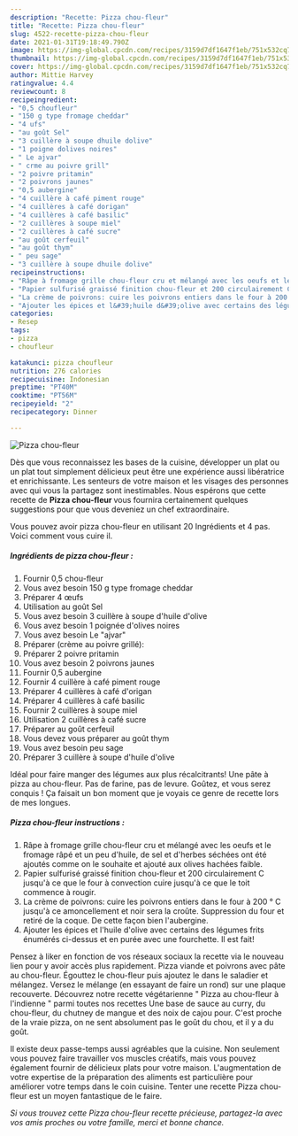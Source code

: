 ```yaml
---
description: "Recette: Pizza chou-fleur"
title: "Recette: Pizza chou-fleur"
slug: 4522-recette-pizza-chou-fleur
date: 2021-01-31T19:18:49.790Z
image: https://img-global.cpcdn.com/recipes/3159d7df1647f1eb/751x532cq70/pizza-chou-fleur-photo-principale-de-la-recette.jpg
thumbnail: https://img-global.cpcdn.com/recipes/3159d7df1647f1eb/751x532cq70/pizza-chou-fleur-photo-principale-de-la-recette.jpg
cover: https://img-global.cpcdn.com/recipes/3159d7df1647f1eb/751x532cq70/pizza-chou-fleur-photo-principale-de-la-recette.jpg
author: Mittie Harvey
ratingvalue: 4.4
reviewcount: 8
recipeingredient:
- "0,5 choufleur"
- "150 g type fromage cheddar"
- "4 ufs"
- "au goût Sel"
- "3 cuillère à soupe dhuile dolive"
- "1 poigne dolives noires"
- " Le ajvar"
- " crme au poivre grill"
- "2 poivre pritamin"
- "2 poivrons jaunes"
- "0,5 aubergine"
- "4 cuillère à café piment rouge"
- "4 cuillères à café dorigan"
- "4 cuillères à café basilic"
- "2 cuillères à soupe miel"
- "2 cuillères à café sucre"
- "au goût cerfeuil"
- "au goût thym"
- " peu sage"
- "3 cuillère à soupe dhuile dolive"
recipeinstructions:
- "Râpe à fromage grille chou-fleur cru et mélangé avec les oeufs et le fromage râpé et un peu d&#39;huile, de sel et d&#39;herbes séchées ont été ajoutés comme on le souhaite et ajouté aux olives hachées faible."
- "Papier sulfurisé graissé finition chou-fleur et 200 circulairement C jusqu&#39;à ce que le four à convection cuire jusqu&#39;à ce que le toit commence à rougir."
- "La crème de poivrons: cuire les poivrons entiers dans le four à 200 ° C jusqu&#39;à ce amoncellement et noir sera la croûte. Suppression du four et retiré de la coque. De cette façon bien l&#39;aubergine."
- "Ajouter les épices et l&#39;huile d&#39;olive avec certains des légumes frits énumérés ci-dessus et en purée avec une fourchette. Il est fait!"
categories:
- Resep
tags:
- pizza
- choufleur

katakunci: pizza choufleur 
nutrition: 276 calories
recipecuisine: Indonesian
preptime: "PT40M"
cooktime: "PT56M"
recipeyield: "2"
recipecategory: Dinner

---
```



![Pizza chou-fleur](https://img-global.cpcdn.com/recipes/3159d7df1647f1eb/751x532cq70/pizza-chou-fleur-photo-principale-de-la-recette.jpg)

Dès que vous reconnaissez les bases de la cuisine, développer un plat ou un plat tout simplement délicieux peut être une expérience aussi libératrice et enrichissante. Les senteurs de votre maison et les visages des personnes avec qui vous la partagez sont inestimables. Nous espérons que cette recette de <strong> Pizza chou-fleur </strong> vous fournira certainement quelques suggestions pour que vous deveniez un chef extraordinaire.

<!--inarticleads1-->

Vous pouvez avoir pizza chou-fleur en utilisant 20 Ingrédients et 4 pas. Voici comment vous cuire il.

##### Ingrédients de pizza chou-fleur :

1. Fournir 0,5 chou-fleur
1. Vous avez besoin 150 g type fromage cheddar
1. Préparer 4 œufs
1. Utilisation au goût Sel
1. Vous avez besoin 3 cuillère à soupe d&#39;huile d&#39;olive
1. Vous avez besoin 1 poignée d&#39;olives noires
1. Vous avez besoin  Le &#34;ajvar&#34;
1. Préparer  (crème au poivre grillé):
1. Préparer 2 poivre pritamin
1. Vous avez besoin 2 poivrons jaunes
1. Fournir 0,5 aubergine
1. Fournir 4 cuillère à café piment rouge
1. Préparer 4 cuillères à café d&#39;origan
1. Préparer 4 cuillères à café basilic
1. Fournir 2 cuillères à soupe miel
1. Utilisation 2 cuillères à café sucre
1. Préparer au goût cerfeuil
1. Vous devez vous préparer au goût thym
1. Vous avez besoin  peu sage
1. Préparer 3 cuillère à soupe d&#39;huile d&#39;olive


Idéal pour faire manger des légumes aux plus récalcitrants! Une pâte à pizza au chou-fleur. Pas de farine, pas de levure. Goûtez, et vous serez conquis ! Ça faisait un bon moment que je voyais ce genre de recette lors de mes longues. 

<!--inarticleads2-->

##### Pizza chou-fleur instructions :

1. Râpe à fromage grille chou-fleur cru et mélangé avec les oeufs et le fromage râpé et un peu d&#39;huile, de sel et d&#39;herbes séchées ont été ajoutés comme on le souhaite et ajouté aux olives hachées faible.
1. Papier sulfurisé graissé finition chou-fleur et 200 circulairement C jusqu&#39;à ce que le four à convection cuire jusqu&#39;à ce que le toit commence à rougir.
1. La crème de poivrons: cuire les poivrons entiers dans le four à 200 ° C jusqu&#39;à ce amoncellement et noir sera la croûte. Suppression du four et retiré de la coque. De cette façon bien l&#39;aubergine.
1. Ajouter les épices et l&#39;huile d&#39;olive avec certains des légumes frits énumérés ci-dessus et en purée avec une fourchette. Il est fait!


Pensez à liker en fonction de vos réseaux sociaux la recette via le nouveau lien pour y avoir accès plus rapidement. Pizza viande et poivrons avec pâte au chou-fleur. Égouttez le chou-fleur puis ajoutez le dans le saladier et mélangez. Versez le mélange (en essayant de faire un rond) sur une plaque recouverte. Découvrez notre recette végétarienne &#34; Pizza au chou-fleur à l&#39;indienne &#34; parmi toutes nos recettes Une base de sauce au curry, du chou-fleur, du chutney de mangue et des noix de cajou pour. C&#39;est proche de la vraie pizza, on ne sent absolument pas le goût du chou, et il y a du goût. 

<!--inarticleads1-->

<p>
Il existe deux passe-temps aussi agréables que la cuisine. Non seulement vous pouvez faire travailler vos muscles créatifs, mais vous pouvez également fournir de délicieux plats pour votre maison. L'augmentation de votre expertise de la préparation des aliments est particulière pour améliorer votre temps dans le coin cuisine. Tenter une recette Pizza chou-fleur est un moyen fantastique de le faire.
</p>

<p>
<i>Si vous trouvez cette Pizza chou-fleur recette précieuse, partagez-la avec vos amis proches ou votre famille, merci et bonne chance.</i>
</p>
